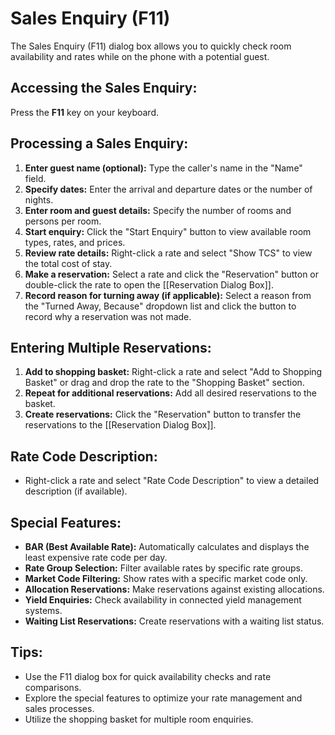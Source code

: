 # Sales Enquiry (F11)

The Sales Enquiry (F11) dialog box allows you to quickly check room availability and rates while on the phone with a potential guest.

## Accessing the Sales Enquiry:

Press the **F11** key on your keyboard.

## Processing a Sales Enquiry:

1. **Enter guest name (optional):**  Type the caller's name in the "Name" field.
2. **Specify dates:**  Enter the arrival and departure dates or the number of nights.
3. **Enter room and guest details:**  Specify the number of rooms and persons per room.
4. **Start enquiry:** Click the "Start Enquiry" button to view available room types, rates, and prices.
5. **Review rate details:** Right-click a rate and select "Show TCS" to view the total cost of stay.
6. **Make a reservation:** Select a rate and click the "Reservation" button or double-click the rate to open the [[Reservation Dialog Box]].
7. **Record reason for turning away (if applicable):** Select a reason from the "Turned Away, Because" dropdown list and click the button to record why a reservation was not made.

## Entering Multiple Reservations:

1. **Add to shopping basket:** Right-click a rate and select "Add to Shopping Basket" or drag and drop the rate to the "Shopping Basket" section.
2. **Repeat for additional reservations:** Add all desired reservations to the basket.
3. **Create reservations:** Click the "Reservation" button to transfer the reservations to the [[Reservation Dialog Box]].

## Rate Code Description:

* Right-click a rate and select "Rate Code Description" to view a detailed description (if available).

## Special Features:

* **BAR (Best Available Rate):**  Automatically calculates and displays the least expensive rate code per day.
* **Rate Group Selection:**  Filter available rates by specific rate groups.
* **Market Code Filtering:**  Show rates with a specific market code only.
* **Allocation Reservations:**  Make reservations against existing allocations.
* **Yield Enquiries:** Check availability in connected yield management systems.
* **Waiting List Reservations:**  Create reservations with a waiting list status.

## Tips:

* Use the F11 dialog box for quick availability checks and rate comparisons.
* Explore the special features to optimize your rate management and sales processes.
* Utilize the shopping basket for multiple room enquiries.